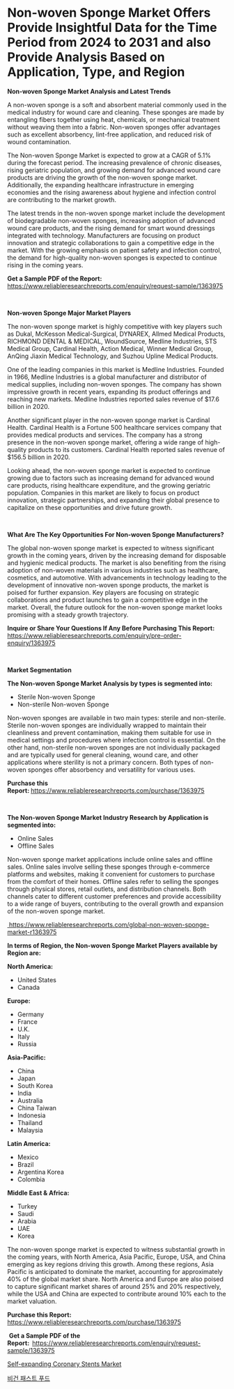 <p><h1>Non-woven Sponge Market Offers Provide Insightful Data for the Time Period from 2024 to 2031 and also Provide Analysis Based on Application, Type, and Region</h1></p><p><strong>Non-woven Sponge Market Analysis and Latest Trends</strong></p>
<p><p>A non-woven sponge is a soft and absorbent material commonly used in the medical industry for wound care and cleaning. These sponges are made by entangling fibers together using heat, chemicals, or mechanical treatment without weaving them into a fabric. Non-woven sponges offer advantages such as excellent absorbency, lint-free application, and reduced risk of wound contamination.</p><p>The Non-woven Sponge Market is expected to grow at a CAGR of 5.1% during the forecast period. The increasing prevalence of chronic diseases, rising geriatric population, and growing demand for advanced wound care products are driving the growth of the non-woven sponge market. Additionally, the expanding healthcare infrastructure in emerging economies and the rising awareness about hygiene and infection control are contributing to the market growth.</p><p>The latest trends in the non-woven sponge market include the development of biodegradable non-woven sponges, increasing adoption of advanced wound care products, and the rising demand for smart wound dressings integrated with technology. Manufacturers are focusing on product innovation and strategic collaborations to gain a competitive edge in the market. With the growing emphasis on patient safety and infection control, the demand for high-quality non-woven sponges is expected to continue rising in the coming years.</p></p>
<p><strong>Get a Sample PDF of the Report:&nbsp;</strong> <a href="https://www.reliableresearchreports.com/enquiry/request-sample/1363975">https://www.reliableresearchreports.com/enquiry/request-sample/1363975</a></p>
<p>&nbsp;</p>
<p><strong>Non-woven Sponge Major Market Players</strong></p>
<p><p>The non-woven sponge market is highly competitive with key players such as Dukal, McKesson Medical-Surgical, DYNAREX, Allmed Medical Products, RICHMOND DENTAL & MEDICAL, WoundSource, Medline Industries, STS Medical Group, Cardinal Health, Action Medical, Winner Medical Group, AnQing Jiaxin Medical Technology, and Suzhou Upline Medical Products.</p><p>One of the leading companies in this market is Medline Industries. Founded in 1966, Medline Industries is a global manufacturer and distributor of medical supplies, including non-woven sponges. The company has shown impressive growth in recent years, expanding its product offerings and reaching new markets. Medline Industries reported sales revenue of $17.6 billion in 2020.</p><p>Another significant player in the non-woven sponge market is Cardinal Health. Cardinal Health is a Fortune 500 healthcare services company that provides medical products and services. The company has a strong presence in the non-woven sponge market, offering a wide range of high-quality products to its customers. Cardinal Health reported sales revenue of $156.5 billion in 2020.</p><p>Looking ahead, the non-woven sponge market is expected to continue growing due to factors such as increasing demand for advanced wound care products, rising healthcare expenditure, and the growing geriatric population. Companies in this market are likely to focus on product innovation, strategic partnerships, and expanding their global presence to capitalize on these opportunities and drive future growth.</p></p>
<p>&nbsp;</p>
<p><strong>What Are The Key Opportunities For Non-woven Sponge Manufacturers?</strong></p>
<p><p>The global non-woven sponge market is expected to witness significant growth in the coming years, driven by the increasing demand for disposable and hygienic medical products. The market is also benefiting from the rising adoption of non-woven materials in various industries such as healthcare, cosmetics, and automotive. With advancements in technology leading to the development of innovative non-woven sponge products, the market is poised for further expansion. Key players are focusing on strategic collaborations and product launches to gain a competitive edge in the market. Overall, the future outlook for the non-woven sponge market looks promising with a steady growth trajectory.</p></p>
<p><strong>Inquire or Share Your Questions If Any Before Purchasing This Report:</strong> <a href="https://www.reliableresearchreports.com/enquiry/pre-order-enquiry/1363975">https://www.reliableresearchreports.com/enquiry/pre-order-enquiry/1363975</a></p>
<p>&nbsp;</p>
<p><strong>Market Segmentation</strong></p>
<p><strong>The Non-woven Sponge Market Analysis by types is segmented into:</strong></p>
<p><ul><li>Sterile Non-woven Sponge</li><li>Non-sterile Non-woven Sponge</li></ul></p>
<p><p>Non-woven sponges are available in two main types: sterile and non-sterile. Sterile non-woven sponges are individually wrapped to maintain their cleanliness and prevent contamination, making them suitable for use in medical settings and procedures where infection control is essential. On the other hand, non-sterile non-woven sponges are not individually packaged and are typically used for general cleaning, wound care, and other applications where sterility is not a primary concern. Both types of non-woven sponges offer absorbency and versatility for various uses.</p></p>
<p><strong>Purchase this Report:&nbsp;</strong><a href="https://www.reliableresearchreports.com/purchase/1363975">https://www.reliableresearchreports.com/purchase/1363975</a></p>
<p>&nbsp;</p>
<p><strong>The Non-woven Sponge Market Industry Research by Application is segmented into:</strong></p>
<p><ul><li>Online Sales</li><li>Offline Sales</li></ul></p>
<p><p>Non-woven sponge market applications include online sales and offline sales. Online sales involve selling these sponges through e-commerce platforms and websites, making it convenient for customers to purchase from the comfort of their homes. Offline sales refer to selling the sponges through physical stores, retail outlets, and distribution channels. Both channels cater to different customer preferences and provide accessibility to a wide range of buyers, contributing to the overall growth and expansion of the non-woven sponge market.</p></p>
<p><a href="https://www.reliableresearchreports.com/global-non-woven-sponge-market-r1363975">&nbsp;https://www.reliableresearchreports.com/global-non-woven-sponge-market-r1363975</a></p>
<p><strong>In terms of Region, the Non-woven Sponge Market Players available by Region are:</strong></p>
<p>
    <p> <strong> North America: </strong>
        <ul>
            <li>United States</li>
            <li>Canada</li>
        </ul>
        </p> 
    <p> <strong> Europe: </strong>
        <ul>
            <li>Germany</li>
            <li>France</li>
            <li>U.K.</li>
            <li>Italy</li>
            <li>Russia</li>
        </ul>
        </p> 
    <p> <strong> Asia-Pacific: </strong>
        <ul>
            <li>China</li>
            <li>Japan</li>
            <li>South Korea</li>
            <li>India</li>
            <li>Australia</li>
            <li>China Taiwan</li>
            <li>Indonesia</li>
            <li>Thailand</li>
            <li>Malaysia</li>
        </ul>
        </p> 
    <p> <strong> Latin America: </strong>
        <ul>
            <li>Mexico</li>
            <li>Brazil</li>
            <li>Argentina Korea</li>
            <li>Colombia</li>
        </ul>
        </p> 
    <p> <strong> Middle East & Africa: </strong>
        <ul>
            <li>Turkey</li>
            <li>Saudi</li>
            <li>Arabia</li>
            <li>UAE</li>
            <li>Korea</li>
        </ul>
    </p>
    </p>
<p><p>The non-woven sponge market is expected to witness substantial growth in the coming years, with North America, Asia Pacific, Europe, USA, and China emerging as key regions driving this growth. Among these regions, Asia Pacific is anticipated to dominate the market, accounting for approximately 40% of the global market share. North America and Europe are also poised to capture significant market shares of around 25% and 20% respectively, while the USA and China are expected to contribute around 10% each to the market valuation.</p></p>
<p><strong>Purchase this Report: </strong><a href="https://www.reliableresearchreports.com/purchase/1363975">https://www.reliableresearchreports.com/purchase/1363975</a></p>
<p>&nbsp;<strong>Get a Sample PDF of the Report:&nbsp;&nbsp;</strong><a href="https://www.reliableresearchreports.com/enquiry/request-sample/1363975">https://www.reliableresearchreports.com/enquiry/request-sample/1363975</a></p>
<p><strong></strong></p>
<p><p><a href="https://github.com/eliyamanson4561/Market-Research-Report-List-1/blob/main/self-expanding-coronary-stents-market.md">Self-expanding Coronary Stents Market</a></p><p><a href="https://github.com/muchswr/Market-Research-Report-List-2/blob/main/253233576949.md">비건 패스트 푸드</a></p></p>